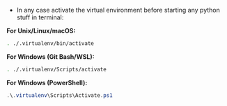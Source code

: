 - In any case activate the virtual environment before starting any python stuff in terminal:

**For Unix/Linux/macOS:**
```bash
. ./.virtualenv/bin/activate
```

**For Windows (Git Bash/WSL):**
```bash
. ./.virtualenv/Scripts/activate
```

**For Windows (PowerShell):**
```powershell
.\.virtualenv\Scripts\Activate.ps1
```